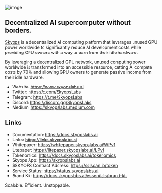 ![image](https://skyopslabs.ai/images/skyops.png)
## Decentralized AI supercomputer without borders.

[Skyops](https://skyopslabs.ai) is a decentralized AI computing platform that leverages unused GPU power worldwide to significantly reduce AI development costs while providing GPU owners with a way to earn from their idle hardware.

By leveraging a decentralized GPU network, unused computing power worldwide is transformed into an accessible resource, cutting AI compute costs by 70% and allowing GPU owners to generate passive income from their idle hardware.

- Website: https://www.skyopslabs.ai
- Twitter: https://x.com/SkyopsLabs
- Telegram: https://t.me/SkyopsLabs
- Discord: https://discord.gg/SkyopsLabs
- Medium: https://skyopslabs.medium.com

## Links
- Documentation: https://docs.skyopslabs.ai
- Links: https://links.skyopslabs.ai
- Whitepaper: https://whitepaper.skyopslabs.ai/WPv1
- Litepaper: https://litepaper.skyopslabs.ai/LPv1
- Tokenomics: https://docs.skyopslabs.ai/tokenomics
- Skyops App: https://skyopslabs.ai
- $SKYOPS Contract Address: https://solscan.io/token
- Service Status: https://status.skyopslabs.ai
- Brand Kit: https://docs.skyopslabs.ai/essentials/brand-kit

Scalable. Efficient. Unstoppable.
